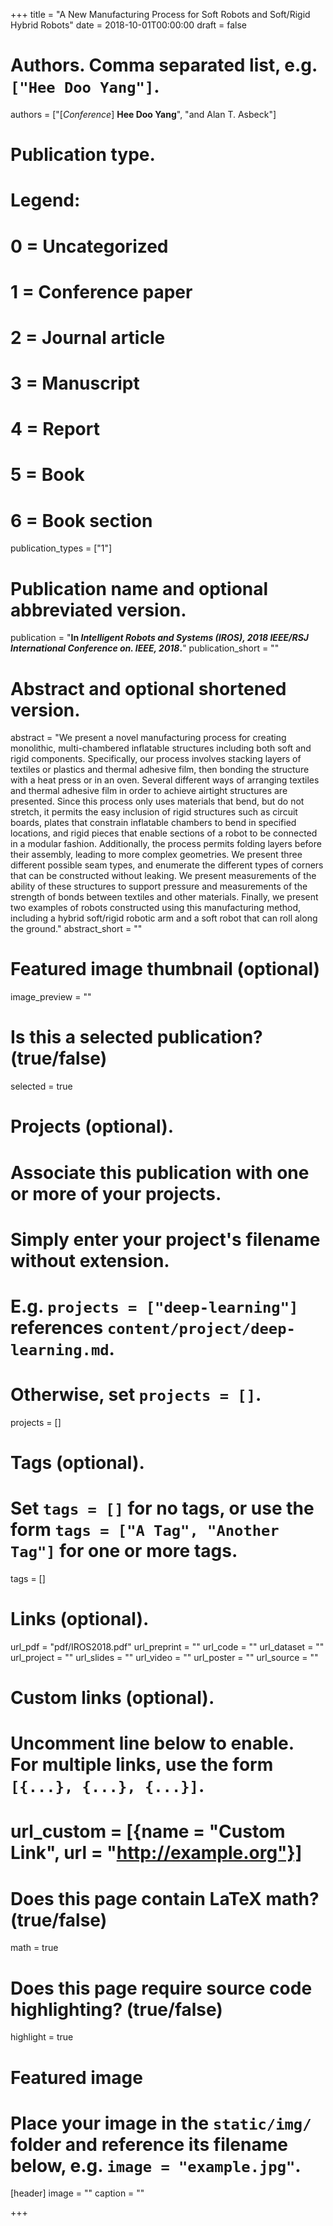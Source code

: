 +++
title = "A New Manufacturing Process for Soft Robots and Soft/Rigid Hybrid Robots"
date = 2018-10-01T00:00:00
draft = false

# Authors. Comma separated list, e.g. `["Hee Doo Yang"]`.
authors = ["[*Conference*] **Hee Doo Yang**", "and Alan T. Asbeck"]

# Publication type.
# Legend:
# 0 = Uncategorized
# 1 = Conference paper
# 2 = Journal article
# 3 = Manuscript
# 4 = Report
# 5 = Book
# 6 = Book section
publication_types = ["1"]

# Publication name and optional abbreviated version.
publication = "**In *Intelligent Robots and Systems (IROS), 2018 IEEE/RSJ International Conference on. IEEE, 2018*.**"
publication_short = ""

# Abstract and optional shortened version.
abstract = "We present a novel manufacturing process for creating monolithic, multi-chambered inflatable structures including both soft and rigid components.  Specifically, our process involves stacking layers of textiles or plastics and thermal adhesive film, then bonding the structure with a heat press or in an oven.  Several different ways of arranging textiles and thermal adhesive film in order to achieve airtight structures are presented.  Since this process only uses materials that bend, but do not stretch, it permits the easy inclusion of rigid structures such as circuit boards, plates that constrain inflatable chambers to bend in specified locations, and rigid pieces that enable sections of a robot to be connected in a modular fashion.  Additionally, the process permits folding layers before their assembly, leading to more complex geometries.  We present three different possible seam types, and enumerate the different types of corners that can be constructed without leaking.  We present measurements of the ability of these structures to support pressure and measurements of the strength of bonds between textiles and other materials.  Finally, we present two examples of robots constructed using this manufacturing method, including a hybrid soft/rigid robotic arm and a soft robot that can roll along the ground."
abstract_short = ""

# Featured image thumbnail (optional)
image_preview = ""

# Is this a selected publication? (true/false)
selected = true

# Projects (optional).
#   Associate this publication with one or more of your projects.
#   Simply enter your project's filename without extension.
#   E.g. `projects = ["deep-learning"]` references `content/project/deep-learning.md`.
#   Otherwise, set `projects = []`.
projects = []

# Tags (optional).
#   Set `tags = []` for no tags, or use the form `tags = ["A Tag", "Another Tag"]` for one or more tags.
tags = []

# Links (optional).
url_pdf = "pdf/IROS2018.pdf"
url_preprint = ""
url_code = ""
url_dataset = ""
url_project = ""
url_slides = ""
url_video = ""
url_poster = ""
url_source = ""

# Custom links (optional).
#   Uncomment line below to enable. For multiple links, use the form `[{...}, {...}, {...}]`.
# url_custom = [{name = "Custom Link", url = "http://example.org"}]

# Does this page contain LaTeX math? (true/false)
math = true

# Does this page require source code highlighting? (true/false)
highlight = true

# Featured image
# Place your image in the `static/img/` folder and reference its filename below, e.g. `image = "example.jpg"`.
[header]
image = ""
caption = ""

+++
